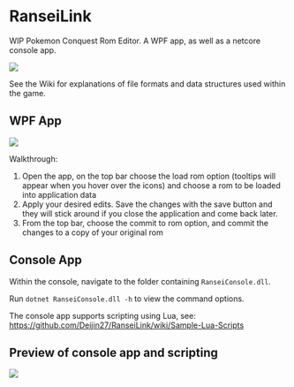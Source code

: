 # RanseiLink

WIP Pokemon Conquest Rom Editor. A WPF app, as well as a netcore console app.

![](https://i.imgur.com/0WpMBxe.png)

See the Wiki for explanations of file formats and data structures used within the game.

## WPF App

![](https://i.imgur.com/m78JNff.png)

Walkthrough:

1. Open the app, on the top bar choose the load rom option (tooltips will appear when you hover over the icons) and choose a rom to be loaded into application data
2. Apply your desired edits. Save the changes with the save button and they will stick around if you close the application and come back later.
3. From the top bar, choose the commit to rom option, and commit the changes to a copy of your original rom

## Console App

Within the console, navigate to the folder containing `RanseiConsole.dll`.

Run `dotnet RanseiConsole.dll -h` to view the command options.

The console app supports scripting using Lua, see: https://github.com/Deijin27/RanseiLink/wiki/Sample-Lua-Scripts

## Preview of console app and scripting

![](https://i.imgur.com/RpHVEgM.png)
